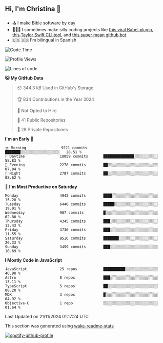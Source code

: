 ## Hi, I'm Christina 👋

- ⛪️ I make Bible software by day
- 👩🏼‍💻 I sometimes make silly coding projects like [this viral Babel plugin](https://www.instagram.com/reel/Cxvwz76vBus/), [this Taylor Swift CLI tool](https://github.com/christina-de-martinez/swift-commits), and [this super mean github bot](https://github.com/christina-de-martinez/roast-my-code)
- 🇪🇸 🇺🇸 I'm bilingual in Spanish

<!--START_SECTION:waka-->
![Code Time](http://img.shields.io/badge/Code%20Time-17%20hrs%208%20mins-blue)

![Profile Views](http://img.shields.io/badge/Profile%20Views-3-blue)

![Lines of code](https://img.shields.io/badge/From%20Hello%20World%20I%27ve%20Written-21.3%20million%20lines%20of%20code-blue)

**🐱 My GitHub Data** 

> 📦 344.3 kB Used in GitHub's Storage 
 > 
> 🏆 834 Contributions in the Year 2024
 > 
> 🚫 Not Opted to Hire
 > 
> 📜 41 Public Repositories 
 > 
> 🔑 28 Private Repositories 
 > 
**I'm an Early 🐤** 

```text
🌞 Morning                9221 commits        ███████░░░░░░░░░░░░░░░░░░   28.51 % 
🌆 Daytime                18059 commits       ██████████████░░░░░░░░░░░   55.83 % 
🌃 Evening                2278 commits        ██░░░░░░░░░░░░░░░░░░░░░░░   07.04 % 
🌙 Night                  2787 commits        ██░░░░░░░░░░░░░░░░░░░░░░░   08.62 % 
```
📅 **I'm Most Productive on Saturday** 

```text
Monday                   4942 commits        ████░░░░░░░░░░░░░░░░░░░░░   15.28 % 
Tuesday                  6440 commits        █████░░░░░░░░░░░░░░░░░░░░   19.91 % 
Wednesday                907 commits         █░░░░░░░░░░░░░░░░░░░░░░░░   02.80 % 
Thursday                 4345 commits        ███░░░░░░░░░░░░░░░░░░░░░░   13.43 % 
Friday                   3736 commits        ███░░░░░░░░░░░░░░░░░░░░░░   11.55 % 
Saturday                 8516 commits        ███████░░░░░░░░░░░░░░░░░░   26.33 % 
Sunday                   3459 commits        ███░░░░░░░░░░░░░░░░░░░░░░   10.69 % 
```


**I Mostly Code in JavaScript** 

```text
JavaScript               25 repos            ██████████░░░░░░░░░░░░░░░   40.98 % 
Astro                    8 repos             ███░░░░░░░░░░░░░░░░░░░░░░   13.11 % 
TypeScript               5 repos             ██░░░░░░░░░░░░░░░░░░░░░░░   08.20 % 
MDX                      3 repos             █░░░░░░░░░░░░░░░░░░░░░░░░   04.92 % 
Objective-C              1 repo              ░░░░░░░░░░░░░░░░░░░░░░░░░   01.64 % 
```




 Last Updated on 21/11/2024 01:17:24 UTC
<!--END_SECTION:waka-->

This section was generated using [waka-readme-stats](https://github.com/anmol098/waka-readme-stats)

[![spotify-github-profile](https://spotify-github-profile.kittinanx.com/api/view?uid=1228436873&cover_image=true&theme=default&show_offline=false&background_color=121212&interchange=false&bar_color=53b14f&bar_color_cover=false)](https://spotify-github-profile.kittinanx.com/api/view?uid=1228436873&redirect=true)
